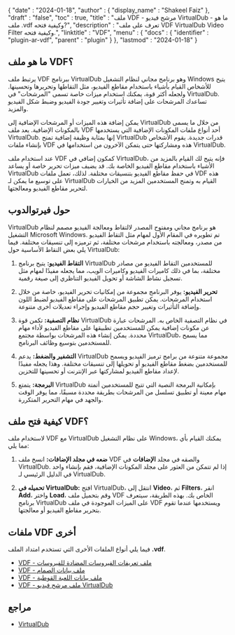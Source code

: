 {
  "date" : "2024-01-18",
  "author" : {
    "display_name" : "Shakeel Faiz"
  },
  "draft" : "false",
  "toc" : true,
  "title" : "ملف VDF - مرشح فيديو VirtualDub - ما هو ملف .vdf وكيفية فتحه?",
  "description" : "تعرف على ملف VDF VirtualDub Video Filter وكيفية فتحه.",
  "linktitle" : "VDF",
  "menu" : {
    "docs" : {
      "identifier" : "plugin-ar-vdf",
      "parent" : "plugin"
    }
  },
  "lastmod" : "2024-01-18"
}

## ما هو ملف VDF؟

يرتبط ملف VDF ببرنامج VirtualDub وهو برنامج مجاني لنظام التشغيل Windows يتيح للأشخاص القيام بأشياء باستخدام مقاطع الفيديو، مثل التقاطها وتحريرها وتحسينها. ولجعله أكثر قوة، يمكنك استخدام ميزات خاصة تسمى "المرشحات" في VirtualDub. تساعدك المرشحات على إضافة تأثيرات وتغيير جودة الفيديو وضبط شكل الفيديو والمزيد.

يمكن إضافة هذه الميزات أو المرشحات الإضافية إلى VirtualDub من خلال ما يسمى بالمكونات الإضافية. يعد ملف VDF أحد أنواع ملفات المكونات الإضافية التي يستخدمها VirtualDub. إنها بمثابة وظيفة إضافية تمنح VirtualDub قدرات جديدة. يقوم الأشخاص بإنشاء ملفات VDF هذه ومشاركتها حتى يتمكن الآخرون من استخدامها في VirtualDub.

عند استخدام ملف VDF كمكون إضافي في VirtualDub، فإنه يتيح لك القيام بالمزيد من الأشياء باستخدام مقاطع الفيديو الخاصة بك. قد يضيف ميزات تحرير خاصة أو يساعد VirtualDub في حفظ مقاطع الفيديو بتنسيقات مختلفة. لذلك، تعمل ملفات VDF هذه على توسيع ما يمكن لـ VirtualDub القيام به وتمنح المستخدمين المزيد من الخيارات لتحرير مقاطع الفيديو ومعالجتها.

## حول فيرتوالدوب

VirtualDub هو برنامج مجاني ومفتوح المصدر لالتقاط ومعالجة الفيديو مصمم لنظام التشغيل Microsoft Windows. تم تطويره في المقام الأول لمهام مثل التقاط الفيديو من مصدر، ومعالجته باستخدام مرشحات مختلفة، ثم ترميزه إلى تنسيقات مختلفة. فيما يلي بعض النقاط الأساسية حول VirtualDub:

1. **التقاط الفيديو:** يتيح برنامج VirtualDub للمستخدمين التقاط الفيديو من مصادر مختلفة، بما في ذلك كاميرات الفيديو وكاميرات الويب، مما يجعله مفيدًا لمهام مثل تسجيل نشاط الشاشة أو تحويل الفيديو التناظري إلى صيغة رقمية.

2. **تحرير الفيديو:** يوفر البرنامج مجموعة من إمكانيات تحرير الفيديو، خاصة من خلال استخدام المرشحات. يمكن تطبيق المرشحات على مقاطع الفيديو لضبط اللون وإضافة التأثيرات وتغيير حجم مقاطع الفيديو وإجراء تعديلات أخرى متنوعة.

3. **نظام التصفية:** تكمن قوة VirtualDub في نظام التصفية الخاص به. المرشحات عبارة عن مكونات إضافية يمكن للمستخدمين تطبيقها على مقاطع الفيديو لأداء مهام محددة. يمكن إنشاء هذه المرشحات بواسطة مجتمع VirtualDub، مما يسمح للمستخدمين بتوسيع وظائف البرنامج.

4. **التشفير والضغط:** يدعم VirtualDub مجموعة متنوعة من برامج ترميز الفيديو ويسمح للمستخدمين بضغط مقاطع الفيديو أو تحويلها إلى تنسيقات مختلفة. وهذا يجعله مفيدًا لإعداد مقاطع الفيديو لمشاركتها عبر الإنترنت أو تحسينها للتخزين.

5. **البرمجة:** يتمتع VirtualDub بإمكانية البرمجة النصية التي تتيح للمستخدمين أتمتة مهام معينة أو تطبيق تسلسل من المرشحات بطريقة محددة مسبقًا، مما يوفر الوقت والجهد في مهام التحرير المتكررة.

## كيفية فتح ملف VDF؟

لاستخدام ملف VDF مع VirtualDub على نظام التشغيل Windows، يمكنك القيام بأي مما يلي:

1. **ضعه في مجلد الإضافات:** انسخ ملف VDF والصقه في مجلد **الإضافات** في VirtualDub. إذا لم تتمكن من العثور على مجلد المكونات الإضافية، فقم بإنشاء واحد في الدليل الرئيسي لـ VirtualDub.

2. **تحميله في VirtualDub:** افتح VirtualDub، انتقل إلى **Video**، ثم **Filters**، انقر **Add**، واختر **Load**، وقم بتحميل ملف VDF الخاص بك. بهذه الطريقة، سيتعرف برنامج VirtualDub على الميزات الموجودة في ملف VDF ويستخدمها عندما تقوم بتحرير مقاطع الفيديو أو معالجتها.

## ملفات VDF أخرى

فيما يلي أنواع الملفات الأخرى التي تستخدم امتداد الملف **.vdf**.

- [VDF - ملف تعريفات الفيروسات المضادة للفيروسات](/data/vdf/)
- [VDF - ملف بيانات الصمام](/game/vdf/)
- [VDF - ملف بيانات اللعبة القوطية](/game/vdf-gothic/)
- [VDF - ملف مرشح فيديو VirtualDub](/plugin/vdf/)

## مراجع
* [VirtualDub](https://en.wikipedia.org/wiki/VirtualDub)
